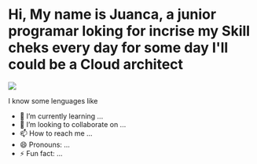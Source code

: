 <h1 style="font-weight: bold;">Hi, My name is Juanca, a junior programar loking for incrise my Skill cheks every day for some day I'll could be a Cloud architect</h1>
<img src="https://cdn-icons-png.freepik.com/512/5813/5813738.png?uid=R165052703&ga=GA1.1.1764556811.1727911206" style="color: transparent;">

I know some lenguages like 
- 🌱 I’m currently learning ...
- 💞️ I’m looking to collaborate on ...
- 📫 How to reach me ...
- 😄 Pronouns: ...
- ⚡ Fun fact: ...

<!---
juanca1620/juanca1620 is a ✨ special ✨ repository because its `README.md` (this file) appears on your GitHub profile.
You can click the Preview link to take a look at your changes.
--->

